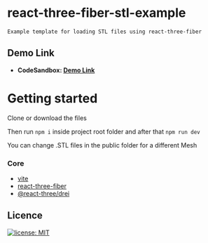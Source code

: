 # react-three-fiber-stl-example
```
Example template for loading STL files using react-three-fiber
```

##  Demo Link

* **CodeSandbox: [Demo Link][Demo]**

  [Demo]: https://codesandbox.io/s/react-three-fiber-stl-bhoc6g?file=/src/App.tsx


# Getting started

Clone or download the files

Then run `npm i` inside project root folder and after that `npm run dev`

You can change .STL files in the public folder for a different Mesh

### Core

- [vite](https://github.com/vitejs/vite)
- [react-three-fiber](https://github.com/pmndrs/react-three-fiber)
- [@react-three/drei](https://github.com/pmndrs/drei)


## Licence

[![license: MIT](https://badgen.net/github/license/micromatch/micromatch)](https://github.com/CreateThrive/react-firebase-admin/blob/feature/badges-rename-workflows/LICENSE.md)
